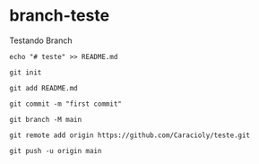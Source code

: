 # branch-teste
 Testando Branch
 

`echo "# teste" >> README.md`

`git init`

`git add README.md`

`git commit -m "first commit"`

`git branch -M main`

`git remote add origin https://github.com/Caracioly/teste.git`

`git push -u origin main`
